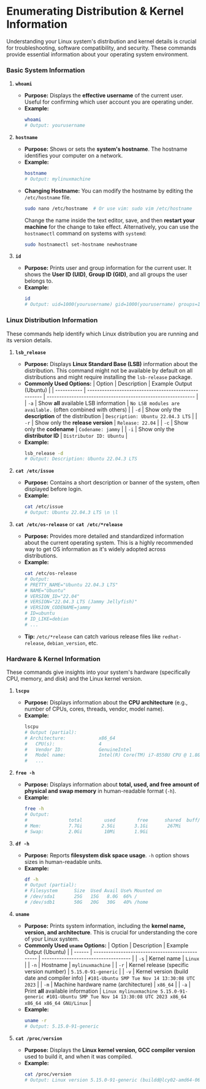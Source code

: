 
# Enumerating Distribution & Kernel Information

Understanding your Linux system's distribution and kernel details is crucial for troubleshooting, software compatibility, and security. These commands provide essential information about your operating system environment.

### Basic System Information

1.  **`whoami`**
    * **Purpose:** Displays the **effective username** of the current user. Useful for confirming which user account you are operating under.
    * **Example:**
        ```bash
        whoami
        # Output: yourusername
        ```

2.  **`hostname`**
    * **Purpose:** Shows or sets the **system's hostname**. The hostname identifies your computer on a network.
    * **Example:**
        ```bash
        hostname
        # Output: mylinuxmachine
        ```
    * **Changing Hostname:** You can modify the hostname by editing the `/etc/hostname` file.
        ```bash
        sudo nano /etc/hostname  # Or use vim: sudo vim /etc/hostname
        ```
        Change the name inside the text editor, save, and then **restart your machine** for the change to take effect. Alternatively, you can use the `hostnamectl` command on systems with `systemd`:
        ```bash
        sudo hostnamectl set-hostname newhostname
        ```

3.  **`id`**
    * **Purpose:** Prints user and group information for the current user. It shows the **User ID (UID)**, **Group ID (GID)**, and all groups the user belongs to.
    * **Example:**
        ```bash
        id
        # Output: uid=1000(yourusername) gid=1000(yourusername) groups=1000(yourusername),4(adm),24(cdrom),...
        ```

### Linux Distribution Information

These commands help identify which Linux distribution you are running and its version details.

1.  **`lsb_release`**
    * **Purpose:** Displays **Linux Standard Base (LSB)** information about the distribution. This command might not be available by default on all distributions and might require installing the `lsb-release` package.
    * **Commonly Used Options:**
        | Option      | Description                                          | Example Output (Ubuntu)                                      |
        | ----------- | ---------------------------------------------------- | ------------------------------------------------------------ |
        | `-a`        | Show **all** available LSB information               | `No LSB modules are available.` (often combined with others) |
        | `-d`        | Show only the **description** of the distribution    | `Description: Ubuntu 22.04.3 LTS`                            |
        | `-r`        | Show only the **release version** | `Release: 22.04`                                             |
        | `-c`        | Show only the **codename** | `Codename: jammy`                                            |
        | `-i`        | Show only the **distributor ID** | `Distributor ID: Ubuntu`                                     |
    * **Example:**
        ```bash
        lsb_release -d
        # Output: Description: Ubuntu 22.04.3 LTS
        ```

2.  **`cat /etc/issue`**
    * **Purpose:** Contains a short description or banner of the system, often displayed before login.
    * **Example:**
        ```bash
        cat /etc/issue
        # Output: Ubuntu 22.04.3 LTS \n \l
        ```

3.  **`cat /etc/os-release`** or **`cat /etc/*release`**
    * **Purpose:** Provides more detailed and standardized information about the current operating system. This is a highly recommended way to get OS information as it's widely adopted across distributions.
    * **Example:**
        ```bash
        cat /etc/os-release
        # Output:
        # PRETTY_NAME="Ubuntu 22.04.3 LTS"
        # NAME="Ubuntu"
        # VERSION_ID="22.04"
        # VERSION="22.04.3 LTS (Jammy Jellyfish)"
        # VERSION_CODENAME=jammy
        # ID=ubuntu
        # ID_LIKE=debian
        # ...
        ```
    * **Tip:** `/etc/*release` can catch various release files like `redhat-release`, `debian_version`, etc.

### Hardware & Kernel Information

These commands give insights into your system's hardware (specifically CPU, memory, and disk) and the Linux kernel version.

1.  **`lscpu`**
    * **Purpose:** Displays information about the **CPU architecture** (e.g., number of CPUs, cores, threads, vendor, model name).
    * **Example:**
        ```bash
        lscpu
        # Output (partial):
        # Architecture:            x86_64
        #   CPU(s):                4
        #   Vendor ID:             GenuineIntel
        #   Model name:            Intel(R) Core(TM) i7-8550U CPU @ 1.80GHz
        #   ...
        ```

2.  **`free -h`**
    * **Purpose:** Displays information about **total, used, and free amount of physical and swap memory** in human-readable format (`-h`).
    * **Example:**
        ```bash
        free -h
        # Output:
        #               total        used        free      shared  buff/cache   available
        # Mem:          7.7Gi       2.5Gi       3.1Gi       267Mi       2.1Gi       4.8Gi
        # Swap:         2.0Gi        10Mi       1.9Gi
        ```

3.  **`df -h`**
    * **Purpose:** Reports **filesystem disk space usage**. `-h` option shows sizes in human-readable units.
    * **Example:**
        ```bash
        df -h
        # Output (partial):
        # Filesystem      Size  Used Avail Use% Mounted on
        # /dev/sda1       25G   15G   8.0G  66% /
        # /dev/sdb1       50G   20G   30G   40% /home
        ```

4.  **`uname`**
    * **Purpose:** Prints system information, including the **kernel name, version, and architecture**. This is crucial for understanding the core of your Linux system.
    * **Commonly Used `uname` Options:**
        | Option | Description                                     | Example Output (Ubuntu)              |
        | ------ | ----------------------------------------------- | ------------------------------------ |
        | `-s`   | Kernel name                                     | `Linux`                              |
        | `-n`   | Hostname                                        | `mylinuxmachine`                     |
        | `-r`   | Kernel release (specific version number)        | `5.15.0-91-generic`                  |
        | `-v`   | Kernel version (build date and compiler info)   | `#101-Ubuntu SMP Tue Nov 14 13:30:08 UTC 2023` |
        | `-m`   | Machine hardware name (architecture)            | `x86_64`                             |
        | `-a`   | Print **all** available information             | `Linux mylinuxmachine 5.15.0-91-generic #101-Ubuntu SMP Tue Nov 14 13:30:08 UTC 2023 x86_64 x86_64 x86_64 GNU/Linux` |
    * **Example:**
        ```bash
        uname -r
        # Output: 5.15.0-91-generic
        ```

5.  **`cat /proc/version`**
    * **Purpose:** Displays the **Linux kernel version, GCC compiler version** used to build it, and when it was compiled.
    * **Example:**
        ```bash
        cat /proc/version
        # Output: Linux version 5.15.0-91-generic (buildd@lcy02-amd64-067) (gcc (Ubuntu 11.4.0-1ubuntu1~22.04) 11.4.0, GNU ld (GNU Binutils for Ubuntu) 2.38) #101-Ubuntu SMP Tue Nov 14 13:30:08 UTC 2023
        ```